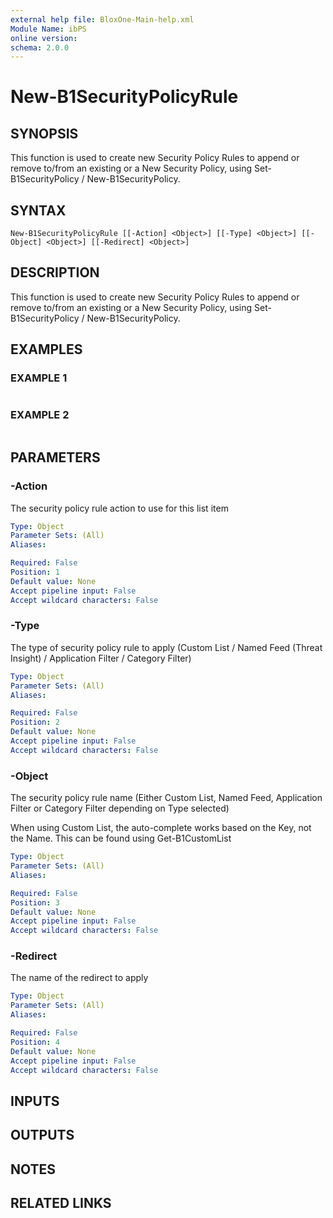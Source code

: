 ```yaml
---
external help file: BloxOne-Main-help.xml
Module Name: ibPS
online version:
schema: 2.0.0
---
```


# New-B1SecurityPolicyRule

## SYNOPSIS
This function is used to create new Security Policy Rules to append or remove to/from an existing or a New Security Policy, using Set-B1SecurityPolicy / New-B1SecurityPolicy.

## SYNTAX

```
New-B1SecurityPolicyRule [[-Action] <Object>] [[-Type] <Object>] [[-Object] <Object>] [[-Redirect] <Object>]
```

## DESCRIPTION
This function is used to create new Security Policy Rules to append or remove to/from an existing or a New Security Policy, using Set-B1SecurityPolicy / New-B1SecurityPolicy.

## EXAMPLES

### EXAMPLE 1
```powershell

```

### EXAMPLE 2
```powershell

```

## PARAMETERS

### -Action
The security policy rule action to use for this list item

```yaml
Type: Object
Parameter Sets: (All)
Aliases:

Required: False
Position: 1
Default value: None
Accept pipeline input: False
Accept wildcard characters: False
```

### -Type
The type of security policy rule to apply (Custom List / Named Feed (Threat Insight) / Application Filter / Category Filter)

```yaml
Type: Object
Parameter Sets: (All)
Aliases:

Required: False
Position: 2
Default value: None
Accept pipeline input: False
Accept wildcard characters: False
```

### -Object
The security policy rule name (Either Custom List, Named Feed, Application Filter or Category Filter depending on Type selected)

When using Custom List, the auto-complete works based on the Key, not the Name.
This can be found using Get-B1CustomList

```yaml
Type: Object
Parameter Sets: (All)
Aliases:

Required: False
Position: 3
Default value: None
Accept pipeline input: False
Accept wildcard characters: False
```

### -Redirect
The name of the redirect to apply

```yaml
Type: Object
Parameter Sets: (All)
Aliases:

Required: False
Position: 4
Default value: None
Accept pipeline input: False
Accept wildcard characters: False
```

## INPUTS

## OUTPUTS

## NOTES

## RELATED LINKS
